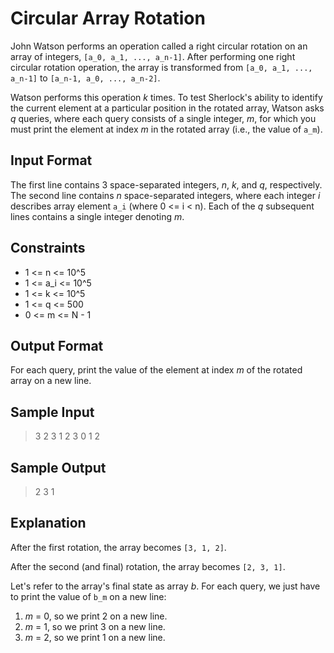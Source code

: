 # Circular Array Rotation #

John Watson performs an operation called a right circular rotation on an array of 
integers, `[a_0, a_1, ..., a_n-1]`. After performing one right circular rotation 
operation, the array is transformed from `[a_0, a_1, ..., a_n-1]` to 
`[a_n-1, a_0, ..., a_n-2]`.

Watson performs this operation _k_ times. To test Sherlock's ability to identify the 
current element at a particular position in the rotated array, Watson asks _q_ queries, 
where each query consists of a single integer, _m_, for which you must print the element 
at index _m_ in the rotated array (i.e., the value of `a_m`).

## Input Format ##

The first line contains 3 space-separated integers, _n_, _k_, and _q_, respectively. 
The second line contains _n_ space-separated integers, where each integer _i_ describes 
array element `a_i` (where 0 <= i < n). 
Each of the _q_ subsequent lines contains a single integer denoting _m_.

## Constraints ##

 * 1 <= n <= 10^5
 * 1 <= a_i <= 10^5
 * 1 <= k <= 10^5
 * 1 <= q <= 500
 * 0 <= m <= N - 1
 
## Output Format ##

For each query, print the value of the element at index _m_ of the rotated array on a new 
line.

## Sample Input ##

> 3 2 3
> 1 2 3
> 0
> 1
> 2

## Sample Output ##

> 2
> 3
> 1

## Explanation ##

After the first rotation, the array becomes `[3, 1, 2]`. 

After the second (and final) rotation, the array becomes `[2, 3, 1]`.

Let's refer to the array's final state as array _b_. For each query, we just have to 
print the value of `b_m` on a new line:

 1. _m_ = 0, so we print 2 on a new line.
 2. _m_ = 1, so we print 3 on a new line.
 2. _m_ = 2, so we print 1 on a new line.
